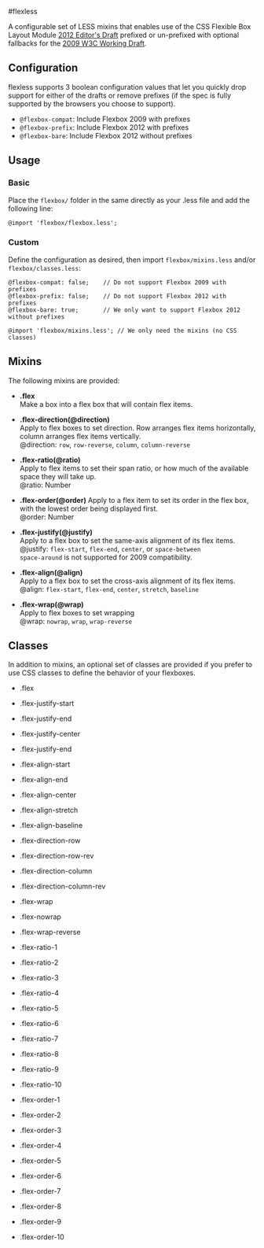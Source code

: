 #flexless

A configurable set of LESS mixins that enables use of the CSS Flexible Box Layout Module [2012 Editor's Draft](http://dev.w3.org/csswg/css3-flexbox/) prefixed or un-prefixed with optional fallbacks for the [2009 W3C Working Draft](http://www.w3.org/TR/2009/WD-css3-flexbox-20090723/).

## Configuration

flexless supports 3 boolean configuration values that let you quickly drop support for either of the drafts or remove prefixes (if the spec is fully supported by the browsers you choose to support).

 * `@flexbox-compat`: Include Flexbox 2009 with prefixes
 * `@flexbox-prefix`: Include Flexbox 2012 with prefixes
 * `@flexbox-bare`: Include Flexbox 2012 without prefixes

## Usage

### Basic
Place the `flexbox/` folder in the same directly as your .less file and add the following line:
```
@import 'flexbox/flexbox.less';
```

### Custom
Define the configuration as desired, then import `flexbox/mixins.less` and/or `flexbox/classes.less`:
```
@flexbox-compat: false;    // Do not support Flexbox 2009 with prefixes
@flexbox-prefix: false;    // Do not support Flexbox 2012 with prefixes
@flexbox-bare: true;       // We only want to support Flexbox 2012 without prefixes

@import 'flexbox/mixins.less'; // We only need the mixins (no CSS classes)
```

## Mixins

The following mixins are provided:

* **.flex**  
Make a box into a flex box that will contain flex items.

* **.flex-direction(@direction)**  
Apply to flex boxes to set direction. Row arranges flex items horizontally, column arranges flex items vertically.  
@direction: `row`, `row-reverse`, `column`, `column-reverse`

* **.flex-ratio(@ratio)**  
Apply to flex items to set their span ratio, or how much of the available space they will take up.  
@ratio: Number

* **.flex-order(@order)** 
Apply to a flex item to set its order in the flex box, with the lowest order being displayed first.  
@order: Number

* **.flex-justify(@justify)**  
Apply to a flex box to set the same-axis alignment of its flex items.  
@justify: `flex-start`, `flex-end`, `center`, or `space-between`  
`space-around` is not supported for 2009 compatibility.

* **.flex-align(@align)**  
Apply to a flex box to set the cross-axis alignment of its flex items.  
@align: `flex-start`, `flex-end`, `center`, `stretch`, `baseline`

* **.flex-wrap(@wrap)**  
Apply to flex boxes to set wrapping  
@wrap: `nowrap`, `wrap`, `wrap-reverse`


## Classes
In addition to mixins, an optional set of classes are provided if you prefer to use CSS classes to define the behavior of your flexboxes.

* .flex

* .flex-justify-start

* .flex-justify-end

* .flex-justify-center

* .flex-justify-end

* .flex-align-start

* .flex-align-end

* .flex-align-center

* .flex-align-stretch

* .flex-align-baseline

* .flex-direction-row

* .flex-direction-row-rev

* .flex-direction-column

* .flex-direction-column-rev

* .flex-wrap

* .flex-nowrap

* .flex-wrap-reverse

* .flex-ratio-1

* .flex-ratio-2

* .flex-ratio-3

* .flex-ratio-4

* .flex-ratio-5

* .flex-ratio-6

* .flex-ratio-7

* .flex-ratio-8

* .flex-ratio-9

* .flex-ratio-10

* .flex-order-1

* .flex-order-2

* .flex-order-3

* .flex-order-4

* .flex-order-5

* .flex-order-6

* .flex-order-7

* .flex-order-8

* .flex-order-9

* .flex-order-10
